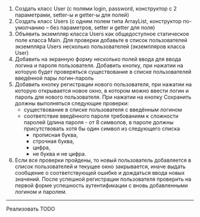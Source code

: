 1) Создать класс User (с полями login, password, конструктор с 2 параметрами, setter-ы и getter-ы для полей)
2) Создать класс Users (с одним полем типа ArrayList<User>, конструктор по-умолчанию – без параметров, setter и getter для поля)
3) Объявить экземпляр класса Users как общедоступное статическое поле класса Main. Для проверки добавьте в список пользователей экземпляра Users несколько пользователей (экземпляров класса User)
4) Добавить на экранную форму несколько полей ввода для ввода логина и пароля пользователя. Добавить кнопку, при нажатии на которую будет проверяться существование в списке пользователей введённой пары логин-пароль
5) Добавить кнопку регистрации нового пользователя, при нажатии на которую открывается новое окно, в котором можно ввести логин и пароль для нового пользователя. При нажатии на кнопку Сохранить должны выполняться следующие проверки:
    - существование в списке пользователя с введённым логином
    - соответствие введённого пароля требованиям к сложности паролей (длина пароля - от 8 символов, в пароле должны присутствовать хотя бы один символ из следующего списка
        - прописная буква,
        - строчная буква,
        - цифра,
        - не буква и не цифра.
6) Если все проверки пройдены, то новый пользователь добавляется в список пользователей и текущее окно закрывается, иначе выдать сообщение о соответствующей ошибке и дождаться ввода новых значений. После успешной регистрации пользователя проверить на первой форме успешность аутентификации с вновь добавленными логином и паролем.

----------------------------------------------------------------------

Реализовать TODO
